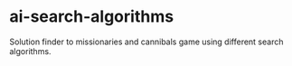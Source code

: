 # ai-search-algorithms
Solution finder to missionaries and cannibals game using different search algorithms.
